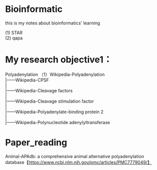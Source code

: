 # Bioinformatic
this is my notes about bioinformatics' learning

(1) STAR  
(2) qapa

# My research objective1：
Polyadenylation
（1）Wikipedia-Polyadenylation             
      |——Wikipedia-CPSF           
      |             
      |——Wikipedia-Cleavage factors            
      |             
      |——Wikipedia-Cleavage stimulation factor              
      |           
      |——Wikipedia-Polyadenylate-binding protein 2             
      |             
      |——Wikipedia-Polynucleotide adenylyltransferase              
      
# Paper_reading
Animal-APAdb: a comprehensive animal alternative polyadenylation database【https://www.ncbi.nlm.nih.gov/pmc/articles/PMC7779049/】
